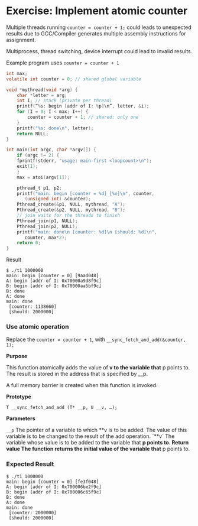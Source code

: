 # Exercise: Implement atomic counter

Multiple threads running `counter = counter + 1;` could leads to unexpected results due to GCC/Compiler generates multiple assembly instructions for assignment. 

Multiprocess, thread switching, device interrupt could lead to invalid results.

Example program uses `counter = counter + 1`

```c
int max;
volatile int counter = 0; // shared global variable

void *mythread(void *arg) {
    char *letter = arg;
    int I; // stack (private per thread) 
    printf(“%s: begin [addr of I: %p]\n”, letter, &i);
    for (I = 0; I < max; I++) {
        counter = counter + 1; // shared: only one
    }
    printf("%s: done\n", letter);
    return NULL;
}

int main(int argc, char *argv[]) {                    
    if (argc != 2) {
    fprintf(stderr, "usage: main-first <loopcount>\n");
    exit(1);
    }
    max = atoi(argv[1]);

    pthread_t p1, p2;
    printf("main: begin [counter = %d] [%x]\n", counter, 
       (unsigned int) &counter);
    Pthread_create(&p1, NULL, mythread, "A"); 
    Pthread_create(&p2, NULL, mythread, "B");
    // join waits for the threads to finish
    Pthread_join(p1, NULL); 
    Pthread_join(p2, NULL); 
    printf("main: done\n [counter: %d]\n [should: %d]\n", 
       counter, max*2);
    return 0;
}
```

Result

```text
$ ./t1 1000000
main: begin [counter = 0] [9aad048]
A: begin [addr of I: 0x70000a9d8f9c]
B: begin [addr of I: 0x70000aa5bf9c]
B: done
A: done
main: done
 [counter: 1138660]
 [should: 2000000]
```

### Use atomic operation

Replace the `counter = counter + 1`, with `__sync_fetch_and_add(&counter, 1);`

**Purpose**

This function atomically adds the value of **v to the variable that** p points to. The result is stored in the address that is specified by \_\_p.

A full memory barrier is created when this function is invoked.

**Prototype**

`T __sync_fetch_and_add (T* __p, U __v, …);`

**Parameters**

`__p` The pointer of a variable to which **v is to be added. The value of this variable is to be changed to the result of the add operation. \`**v\` The variable whose value is to be added to the variable that **p points to. Return value The function returns the initial value of the variable that** p points to.

### Expected Result

```text
$ ./t1 1000000
main: begin [counter = 0] [fe3f048]
A: begin [addr of I: 0x700006be2f9c]
B: begin [addr of I: 0x700006c65f9c]
B: done
A: done
main: done
 [counter: 2000000]
 [should: 2000000]
```

